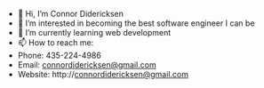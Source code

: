 - 👋 Hi, I’m Connor Didericksen
- 👀 I’m interested in becoming the best software engineer I can be
- 🌱 I’m currently learning web development
- 📫 How to reach me: 
- Phone: 435-224-4986
- Email: connordidericksen@gmail.com
- Website: http://connordidericksen@gmail.com

